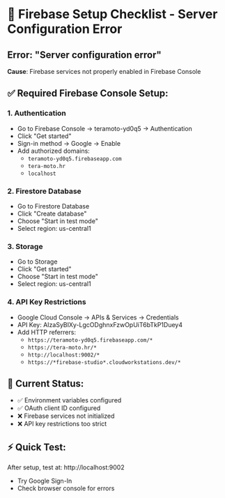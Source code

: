 # 🚨 Firebase Setup Checklist - Server Configuration Error

## Error: "Server configuration error"
**Cause**: Firebase services not properly enabled in Firebase Console

## ✅ Required Firebase Console Setup:

### 1. Authentication
- Go to Firebase Console → teramoto-yd0q5 → Authentication
- Click "Get started"
- Sign-in method → Google → Enable
- Add authorized domains:
  - `teramoto-yd0q5.firebaseapp.com`
  - `tera-moto.hr`
  - `localhost`

### 2. Firestore Database
- Go to Firestore Database
- Click "Create database"
- Choose "Start in test mode"
- Select region: us-central1

### 3. Storage
- Go to Storage
- Click "Get started"
- Choose "Start in test mode"
- Select region: us-central1

### 4. API Key Restrictions
- Google Cloud Console → APIs & Services → Credentials
- API Key: AIzaSyBIXy-LgcODghnxFzwOpUiT6bTkP1Duey4
- Add HTTP referrers:
  - `https://teramoto-yd0q5.firebaseapp.com/*`
  - `https://tera-moto.hr/*`
  - `http://localhost:9002/*`
  - `https://*firebase-studio*.cloudworkstations.dev/*`

## 🔧 Current Status:
- ✅ Environment variables configured
- ✅ OAuth client ID configured
- ❌ Firebase services not initialized
- ❌ API key restrictions too strict

## ⚡ Quick Test:
After setup, test at: http://localhost:9002
- Try Google Sign-In
- Check browser console for errors
